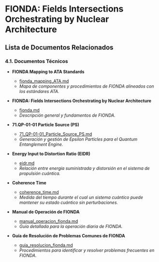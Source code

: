 # FIONDA: Fields Intersections Orchestrating by Nuclear Architecture

## Lista de Documentos Relacionados

### **4.1. Documentos Técnicos**

- **FIONDA Mapping to ATA Standards**
  - [fionda_mapping_ATA.md](./fionda_mapping_ATA.md)
  - *Mapa de componentes y procedimientos de FIONDA alineados con los estándares ATA.*
  
- **FIONDA: Fields Intersections Orchestrating by Nuclear Architecture**
  - [fionda.md](./fionda.md)
  - *Descripción general y fundamentos de FIONDA.*
  
- **71.QP-01-01 Particle Source (PS)**
  - [71_QP-01-01_Particle_Source_PS.md](./71_QP-01-01_Particle_Source_PS.md)
  - *Generación y gestión de Epsilon Particles para el Quantum Entanglement Engine.*
  
- **Energy Input to Distortion Ratio (EIDR)**
  - [eidr.md](./eidr.md)
  - *Relación entre energía suministrada y distorsión en el sistema de propulsión cuántica.*
  
- **Coherence Time**
  - [coherence_time.md](./coherence_time.md)
  - *Medida del tiempo durante el cual un sistema cuántico puede mantener su estado cuántico sin perturbaciones.*
  
- **Manual de Operación de FIONDA**
  - [manual_operacion_fionda.md](./manual_operacion_fionda.md)
  - *Guía detallada para la operación diaria de FIONDA.*
  
- **Guía de Resolución de Problemas Comunes de FIONDA**
  - [guia_resolucion_fionda.md](./guia_resolucion_fionda.md)
  - *Procedimientos para identificar y resolver problemas frecuentes en FIONDA.*
